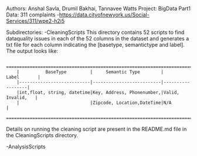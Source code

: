 Authors: Anshal Savla, Drumil Bakhai, Tannavee Watts
Project: BigData Part1 
Data: 311 complaints -https://data.cityofnewyork.us/Social-Services/311/wpe2-h2i5

Subdirectories:
-CleaningScripts
 This directory contains 52 scripts to find dataquality issues in each of the 52 columns in the dataset and generates a txt file for each column indicating the [basetype, semantictype and label]. 
The output looks like:

        ===========================================================================
        |          BaseType         |     Semantic Type        |      Label       |
        |---------------------------|--------------------------|------------------|
        |int,float, string, datetime|Key, Address, Phonenumber,|Valid, Invalid,   |
        |                           |Zipcode, Location,DateTime|N/A               |
        ===========================================================================

Details on running the cleaning script are present in the README.md file in the CleaningScripts directory.

-AnalysisScripts

